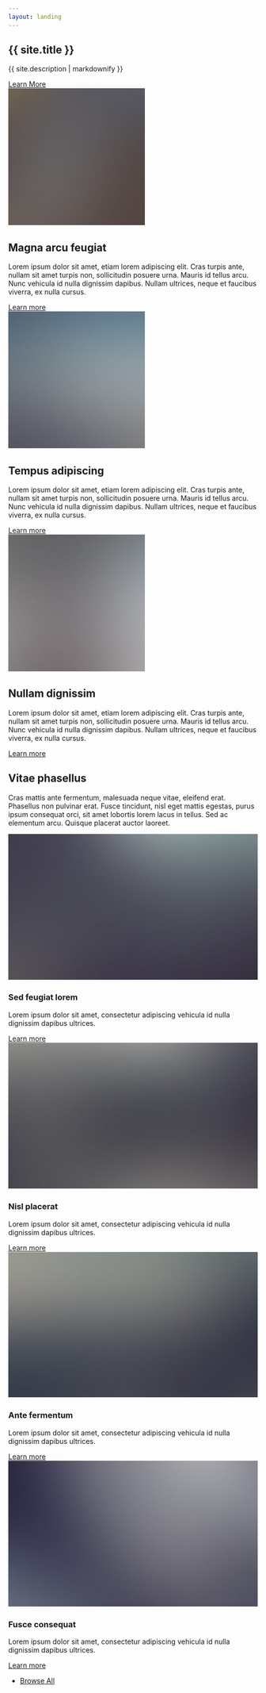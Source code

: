 ```yaml
---
layout: landing
---
```

<!-- Banner -->
<section id="banner">
<div class="inner">
<h2>{{ site.title }}</h2>
<p>{{ site.description | markdownify }}</p>

<!--
	<ul class="actions special">
		<li><a href="joinus.html" class="button special">Postdoc position available</a></li>
	</ul>
 -->
</div>
<a href="#one" class="more scrolly">Learn More</a>
</section>

<!-- One -->
<section id="one" class="wrapper spotlight style1">
	<div class="inner">
		<a href="#" class="image"><img src="images/pic01.jpg" alt="" /></a>
		<div class="content">
			<h2 class="major">Magna arcu feugiat</h2>
			<p>Lorem ipsum dolor sit amet, etiam lorem adipiscing elit. Cras turpis ante, nullam sit amet turpis non, sollicitudin posuere urna. Mauris id tellus arcu. Nunc vehicula id nulla dignissim dapibus. Nullam ultrices, neque et faucibus viverra, ex nulla cursus.</p>
			<a href="#" class="special">Learn more</a>
		</div>
	</div>
</section>

<!-- Two -->
<section id="two" class="wrapper alt spotlight style2">
	<div class="inner">
		<a href="#" class="image"><img src="images/pic02.jpg" alt="" /></a>
		<div class="content">
			<h2 class="major">Tempus adipiscing</h2>
			<p>Lorem ipsum dolor sit amet, etiam lorem adipiscing elit. Cras turpis ante, nullam sit amet turpis non, sollicitudin posuere urna. Mauris id tellus arcu. Nunc vehicula id nulla dignissim dapibus. Nullam ultrices, neque et faucibus viverra, ex nulla cursus.</p>
			<a href="#" class="special">Learn more</a>
		</div>
	</div>
</section>

<!-- Three -->
<section id="three" class="wrapper spotlight style3">
	<div class="inner">
		<a href="#" class="image"><img src="images/pic03.jpg" alt="" /></a>
		<div class="content">
			<h2 class="major">Nullam dignissim</h2>
			<p>Lorem ipsum dolor sit amet, etiam lorem adipiscing elit. Cras turpis ante, nullam sit amet turpis non, sollicitudin posuere urna. Mauris id tellus arcu. Nunc vehicula id nulla dignissim dapibus. Nullam ultrices, neque et faucibus viverra, ex nulla cursus.</p>
			<a href="#" class="special">Learn more</a>
		</div>
	</div>
</section>

<!-- Four -->
<section id="four" class="wrapper alt style1">
	<div class="inner">
		<h2 class="major">Vitae phasellus</h2>
		<p>Cras mattis ante fermentum, malesuada neque vitae, eleifend erat. Phasellus non pulvinar erat. Fusce tincidunt, nisl eget mattis egestas, purus ipsum consequat orci, sit amet lobortis lorem lacus in tellus. Sed ac elementum arcu. Quisque placerat auctor laoreet.</p>
		<section class="features">
			<article>
				<a href="#" class="image"><img src="images/pic04.jpg" alt="" /></a>
				<h3 class="major">Sed feugiat lorem</h3>
				<p>Lorem ipsum dolor sit amet, consectetur adipiscing vehicula id nulla dignissim dapibus ultrices.</p>
				<a href="#" class="special">Learn more</a>
			</article>
			<article>
				<a href="#" class="image"><img src="images/pic05.jpg" alt="" /></a>
				<h3 class="major">Nisl placerat</h3>
				<p>Lorem ipsum dolor sit amet, consectetur adipiscing vehicula id nulla dignissim dapibus ultrices.</p>
				<a href="#" class="special">Learn more</a>
			</article>
			<article>
				<a href="#" class="image"><img src="images/pic06.jpg" alt="" /></a>
				<h3 class="major">Ante fermentum</h3>
				<p>Lorem ipsum dolor sit amet, consectetur adipiscing vehicula id nulla dignissim dapibus ultrices.</p>
				<a href="#" class="special">Learn more</a>
			</article>
			<article>
				<a href="#" class="image"><img src="images/pic07.jpg" alt="" /></a>
				<h3 class="major">Fusce consequat</h3>
				<p>Lorem ipsum dolor sit amet, consectetur adipiscing vehicula id nulla dignissim dapibus ultrices.</p>
				<a href="#" class="special">Learn more</a>
			</article>
		</section>
		<ul class="actions">
			<li><a href="#" class="button">Browse All</a></li>
		</ul>
	</div>
</section>
	
